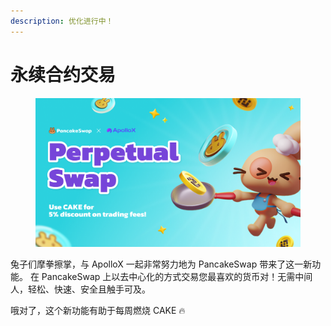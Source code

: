 ```yaml
---
description: 优化进行中！
---
```


# 永续合约交易

<figure><img src="../../../.gitbook/assets/1_c_lNyENIc_iE3Z1Hrr8Hag (1).png" alt=""><figcaption></figcaption></figure>

兔子们摩拳擦掌，与 ApolloX 一起非常努力地为 PancakeSwap 带来了这一新功能。 在 PancakeSwap 上以去中心化的方式交易您最喜欢的货币对！无需中间人，轻松、快速、安全且触手可及。&#x20;

哦对了，这个新功能有助于每周燃烧 CAKE 🔥

